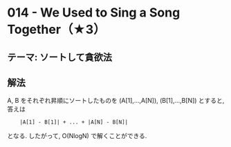 # 014 - We Used to Sing a Song Together（★3）

## テーマ: ソートして貪欲法

## 解法

A, B をそれぞれ昇順にソートしたものを (A[1],...,A[N]), (B[1],...,B[N]) とすると, 答えは

```
	|A[1] - B[1]| + ... + |A[N] - B[N]|
```

となる. したがって, O(NlogN) で解くことができる.
